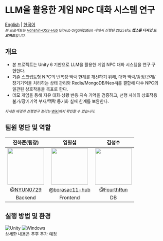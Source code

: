 # LLM을 활용한 게임 NPC 대화 시스템 연구
[English](README.md) | [한국어](README.ko.md)  
<sub>*본 프로젝트는 [Hanshin-OSS-Hub](https://github.com/Hanshin-OSS-Hub) GitHub Organization 내에서 진행된 2025년도 **캡스톤 디자인 프로젝트**입니다.*</sub>


## 개요
- 본 프로젝트는 Unity 6 기반으로 LLM을 활용한 게임 NPC 대화 시스템을 연구·구현한다.  
- 기존 스크립트형 NPC의 반복성·맥락 한계를 개선하기 위해, 대화 맥락/감정/관계/장기기억을 처리하는 상태 관리와 Redis/MongoDB/Neo4j를 결합해 다수 NPC의 일관된 상호작용을 목표로 한다.  
- 데모 게임을 통해 자유 대화·상황 반응·지속 기억을 검증하고, 선행 사례의 상호작용 불가/장기기억 부재/맥락 동기화 실패 한계를 보완한다.

<sub>*자세한 배경과 선행연구 정리는 [Wiki](./wiki)에서 확인할 수 있습니다.*</sub>


## 팀원 명단 및 역할
|진하준(팀장)|임필섭|김성수|
|:-:|:-:|:-:|
|<img src="https://github.com/NYUN0729.png" width="120"/>|<img src="https://github.com/borasac11-hub.png" width="120"/>|<img src="https://github.com/FourthRun.png" width="120"/>|
|[@NYUN0729](https://github.com/NYUN0729)|[@borasac11-hub](https://github.com/borasac11-hub)|[@FourthRun](https://github.com/FourthRun)|
|Backend|Frontend|DB|


## 실행 방법 및 환경
![Unity](https://img.shields.io/badge/Unity-6.2_(6000.2.9f1)-black?logo=unity)
![Windows](https://img.shields.io/badge/Windows-supported-blue?logo=windows)  
상세한 내용은 추후 추가 예정
